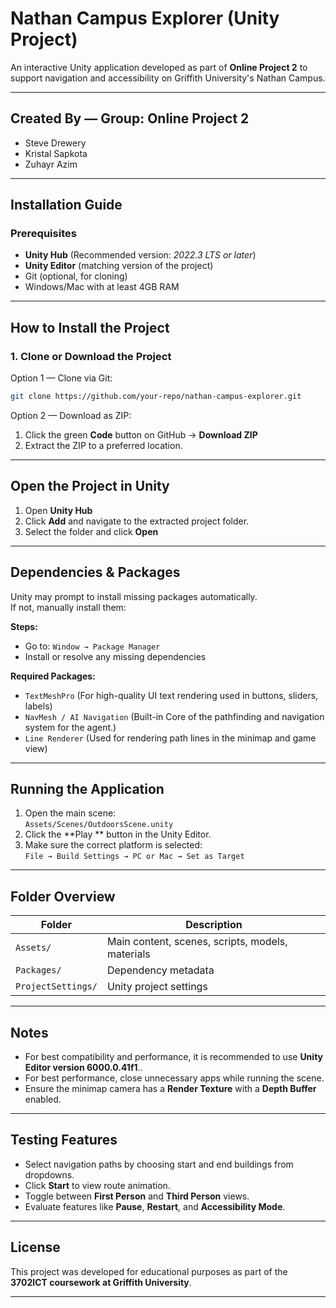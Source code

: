 # Nathan Campus Explorer (Unity Project)

An interactive Unity application developed as part of **Online Project 2** to support navigation and accessibility on Griffith University's Nathan Campus.

---

## Created By — Group: Online Project 2

- Steve Drewery
- Kristal Sapkota
- Zuhayr Azim

---

## Installation Guide

### Prerequisites

- **Unity Hub** (Recommended version: _2022.3 LTS or later_)
- **Unity Editor** (matching version of the project)
- Git (optional, for cloning)
- Windows/Mac with at least 4GB RAM

---

## How to Install the Project

### 1. Clone or Download the Project

Option 1 — Clone via Git:

```bash
git clone https://github.com/your-repo/nathan-campus-explorer.git
```

Option 2 — Download as ZIP:

1. Click the green **Code** button on GitHub → **Download ZIP**
2. Extract the ZIP to a preferred location.

---

## Open the Project in Unity

1. Open **Unity Hub**
2. Click **Add** and navigate to the extracted project folder.
3. Select the folder and click **Open**

---

## Dependencies & Packages

Unity may prompt to install missing packages automatically.  
If not, manually install them:

**Steps:**

- Go to: `Window → Package Manager`
- Install or resolve any missing dependencies

**Required Packages:**

- `TextMeshPro` (For high-quality UI text rendering used in buttons, sliders, labels)
- `NavMesh / AI Navigation` (Built-in Core of the pathfinding and navigation system for the agent.)
- `Line Renderer` (Used for rendering path lines in the minimap and game view)

---

## Running the Application

1. Open the main scene:  
   `Assets/Scenes/OutdoorsScene.unity`
2. Click the **Play ** button in the Unity Editor.
3. Make sure the correct platform is selected:  
   `File → Build Settings → PC or Mac → Set as Target`

---

## Folder Overview

| Folder             | Description                                      |
| ------------------ | ------------------------------------------------ |
| `Assets/`          | Main content, scenes, scripts, models, materials |
| `Packages/`        | Dependency metadata                              |
| `ProjectSettings/` | Unity project settings                           |

---

## Notes

- For best compatibility and performance, it is recommended to use **Unity Editor version 6000.0.41f1**..
- For best performance, close unnecessary apps while running the scene.
- Ensure the minimap camera has a **Render Texture** with a **Depth Buffer** enabled.

---

## Testing Features

- Select navigation paths by choosing start and end buildings from dropdowns.
- Click **Start** to view route animation.
- Toggle between **First Person** and **Third Person** views.
- Evaluate features like **Pause**, **Restart**, and **Accessibility Mode**.

---

## License

This project was developed for educational purposes as part of the **3702ICT coursework at Griffith University**.

---
